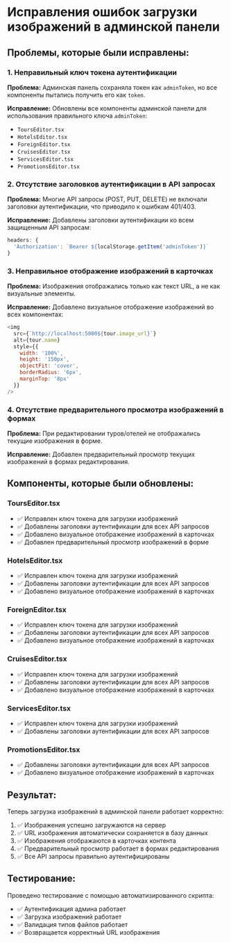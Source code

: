 # Исправления ошибок загрузки изображений в админской панели

## Проблемы, которые были исправлены:

### 1. Неправильный ключ токена аутентификации
**Проблема:** Админская панель сохраняла токен как `adminToken`, но все компоненты пытались получить его как `token`.

**Исправление:** Обновлены все компоненты админской панели для использования правильного ключа `adminToken`:
- `ToursEditor.tsx`
- `HotelsEditor.tsx`
- `ForeignEditor.tsx`
- `CruisesEditor.tsx`
- `ServicesEditor.tsx`
- `PromotionsEditor.tsx`

### 2. Отсутствие заголовков аутентификации в API запросах
**Проблема:** Многие API запросы (POST, PUT, DELETE) не включали заголовки аутентификации, что приводило к ошибкам 401/403.

**Исправление:** Добавлены заголовки аутентификации ко всем защищенным API запросам:
```javascript
headers: {
  'Authorization': `Bearer ${localStorage.getItem('adminToken')}`
}
```

### 3. Неправильное отображение изображений в карточках
**Проблема:** Изображения отображались только как текст URL, а не как визуальные элементы.

**Исправление:** Добавлено визуальное отображение изображений во всех компонентах:
```javascript
<img 
  src={`http://localhost:5000${tour.image_url}`} 
  alt={tour.name}
  style={{ 
    width: '100%', 
    height: '150px', 
    objectFit: 'cover', 
    borderRadius: '6px', 
    marginTop: '8px' 
  }}
/>
```

### 4. Отсутствие предварительного просмотра изображений в формах
**Проблема:** При редактировании туров/отелей не отображались текущие изображения в форме.

**Исправление:** Добавлен предварительный просмотр текущих изображений в формах редактирования.

## Компоненты, которые были обновлены:

### ToursEditor.tsx
- ✅ Исправлен ключ токена для загрузки изображений
- ✅ Добавлены заголовки аутентификации для всех API запросов
- ✅ Добавлено визуальное отображение изображений в карточках
- ✅ Добавлен предварительный просмотр изображений в форме

### HotelsEditor.tsx
- ✅ Исправлен ключ токена для загрузки изображений
- ✅ Добавлены заголовки аутентификации для всех API запросов
- ✅ Добавлено визуальное отображение изображений в карточках

### ForeignEditor.tsx
- ✅ Исправлен ключ токена для загрузки изображений
- ✅ Добавлены заголовки аутентификации для всех API запросов
- ✅ Добавлено визуальное отображение изображений в карточках

### CruisesEditor.tsx
- ✅ Исправлен ключ токена для загрузки изображений
- ✅ Добавлены заголовки аутентификации для всех API запросов
- ✅ Добавлено визуальное отображение изображений в карточках

### ServicesEditor.tsx
- ✅ Исправлен ключ токена для загрузки изображений
- ✅ Добавлены заголовки аутентификации для всех API запросов

### PromotionsEditor.tsx
- ✅ Добавлены заголовки аутентификации для всех API запросов
- ✅ Добавлено визуальное отображение изображений в карточках

## Результат:

Теперь загрузка изображений в админской панели работает корректно:
1. ✅ Изображения успешно загружаются на сервер
2. ✅ URL изображения автоматически сохраняется в базу данных
3. ✅ Изображения отображаются в карточках контента
4. ✅ Предварительный просмотр работает в формах редактирования
5. ✅ Все API запросы правильно аутентифицированы

## Тестирование:

Проведено тестирование с помощью автоматизированного скрипта:
- ✅ Аутентификация админа работает
- ✅ Загрузка изображений работает
- ✅ Валидация типов файлов работает
- ✅ Возвращается корректный URL изображения






